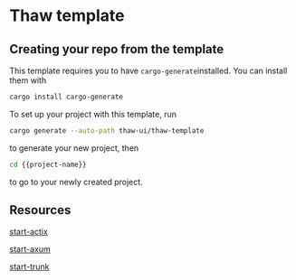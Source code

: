 # Thaw template

## Creating your repo from the template

This template requires you to have `cargo-generate`installed. You can install them with

```sh
cargo install cargo-generate
```

To set up your project with this template, run

```sh
cargo generate --auto-path thaw-ui/thaw-template
```

to generate your new project, then

```sh
cd {{project-name}}
```

to go to your newly created project.

## Resources

[start-actix](https://github.com/leptos-rs/start-actix)

[start-axum](https://github.com/leptos-rs/start-axum)

[start-trunk](https://github.com/leptos-rs/start-trunk)
